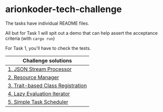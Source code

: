# arionkoder-tech-challenge

The tasks have individual README files.

All but for Task 1 will spit out a demo that can help assert the acceptance criteria (with `cargo run`)

For Task 1, you'll have to check the tests.

| Challenge solutions |
|------|
| [1. JSON Stream Processor](task__1/) |
| [2. Resource Manager](task__2/) |
| [3. Trait-based Class Registration](task__3/) |
| [4. Lazy Evaluation Iterator](task__4/) |
| [5. Simple Task Scheduler](task__5/) |
